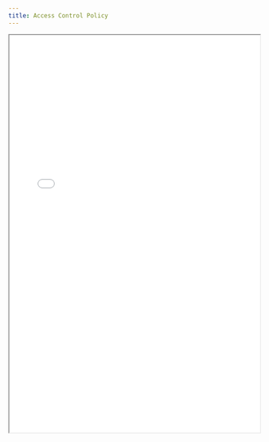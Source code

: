 ```yaml
---
title: Access Control Policy
---
```


<iframe
  src="/files/compliance/policy/Access_Control_Policy.pdf"
  width="100%"
  height="800px"
  style={{ border: '1px solid #ccc', borderRadius: '8px' }}
  title="Access Control Policy"
/>
